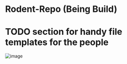 # Rodent-Repo (Being Build)


# TODO section for handy file templates for the people
![image](https://github.com/user-attachments/assets/4de2227a-e5e6-4844-a667-94255317360d)
